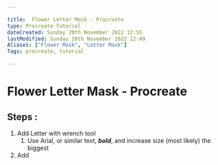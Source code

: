 ```yaml
---

title:  Flower Letter Mask - Procreate
type: Procreate Tutorial
dateCreated: Sunday 20th November 2022 12:55
lastModified: Sunday 20th November 2022 12:49
Aliases: ["Flower Mask", "Letter Mask"]
Tags: procreate, tutorial

---
```



# Flower Letter Mask - Procreate


## Steps :

1.  Add Letter with wrench tool
	1. Use Arial, or similar text, ***bold***, and increase size (most likely) the biggest
2. Add